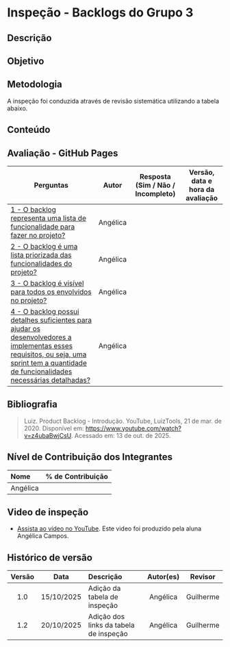 # Inspeção - Backlogs do Grupo 3

## Descrição

## Objetivo

## Metodologia
A inspeção foi conduzida através de revisão sistemática utilizando a tabela abaixo.

## Conteúdo
## Avaliação - GitHub Pages
|   Perguntas |  Autor| Resposta (Sim / Não / Incompleto) | Versão, data e hora da avaliação |
|----------   |----------|---------|---------|
| [1 - O backlog representa uma lista de funcionalidade para fazer no projeto?](../../06_verificacao/entrega4/verificacao_backlogs.md#VPBI1)|Angélica |||
| [2 - O backlog é uma lista priorizada das funcionalidades do projeto?](../../06_verificacao/entrega4/verificacao_backlogs.md#VPBI2) |Angélica |||
| [3 - O backlog é visível para todos os envolvidos no projeto?](../../06_verificacao/entrega4/verificacao_backlogs.md#VPBI3)|Angélica |||
| [4 - O backlog possui detalhes suficientes para ajudar os desenvolvedores a implementas esses requisitos, ou seja, uma sprint tem a quantidade de funcionalidades necessárias detalhadas?](../../06_verificacao/entrega4/verificacao_backlogs.md#VPBI4) |Angélica |||


## Bibliografia
> Luiz. Product Backlog - Introdução. YouTube, LuizTools, 21 de mar. de 2020. Disponível em: https://www.youtube.com/watch?v=z4ubaBwjCsU. Acessado em: 13 de out. de 2025.


## Nível de Contribuição dos Integrantes

| Nome | % de Contribuição |
| :--- | :---------------: |
|   Angélica    |       |

## Video de inspeção 
- [Assista ao vídeo no YouTube](). Este video foi produzido pela aluna Angélica Campos.


## Histórico de versão

| Versão | Data | Descrição | Autor(es) | Revisor |
| :----: | :--: | :-------- | :-------: | :-----: |
|1.0|	15/10/2025|	Adição da tabela de inspeção |	Angélica	|Guilherme     |
|1.2|	20/10/2025|	Adição dos links da tabela de inspeção |	Angélica	|Guilherme     |